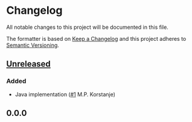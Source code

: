# Changelog

All notable changes to this project will be documented in this file.

The formatter is based on [Keep a Changelog](https://keepachangelog.com/en/1.0.0/)
and this project adheres to [Semantic Versioning](https://semver.org/spec/v2.0.0.html).

## [Unreleased]
### Added
- Java implementation ([#1](https://github.com/cucumber/pretty-formatter/pull/1) M.P. Korstanje)

## 0.0.0

[Unreleased]: https://github.com/cucumber/pretty-formatters/compare/f17778f0f8b098be22522327f081a698ed561aa0...HEAD
[0.0.0]: https://github.com/cucumber/pretty-formatters/compare/f17778f0f8b098be22522327f081a698ed561aa0...v0.0.0
